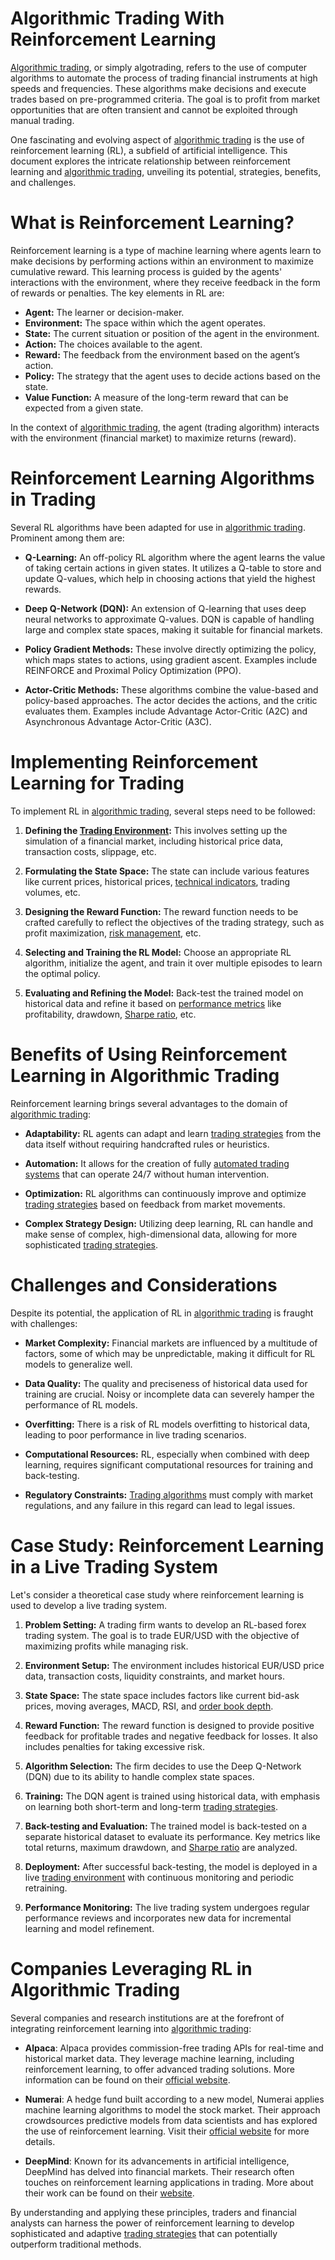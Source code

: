 # Algorithmic Trading With Reinforcement Learning

[Algorithmic trading](../a/algorithmic_trading.md), or simply algotrading, refers to the use of computer algorithms to automate the process of trading financial instruments at high speeds and frequencies. These algorithms make decisions and execute trades based on pre-programmed criteria. The goal is to profit from market opportunities that are often transient and cannot be exploited through manual trading.

One fascinating and evolving aspect of [algorithmic trading](../a/algorithmic_trading.md) is the use of reinforcement learning (RL), a subfield of artificial intelligence. This document explores the intricate relationship between reinforcement learning and [algorithmic trading](../a/algorithmic_trading.md), unveiling its potential, strategies, benefits, and challenges.

# What is Reinforcement Learning?

Reinforcement learning is a type of machine learning where agents learn to make decisions by performing actions within an environment to maximize cumulative reward. This learning process is guided by the agents' interactions with the environment, where they receive feedback in the form of rewards or penalties. The key elements in RL are:

- **Agent:** The learner or decision-maker.
- **Environment:** The space within which the agent operates.
- **State:** The current situation or position of the agent in the environment.
- **Action:** The choices available to the agent.
- **Reward:** The feedback from the environment based on the agent’s action.
- **Policy:** The strategy that the agent uses to decide actions based on the state.
- **Value Function:** A measure of the long-term reward that can be expected from a given state.

In the context of [algorithmic trading](../a/algorithmic_trading.md), the agent (trading algorithm) interacts with the environment (financial market) to maximize returns (reward).

# Reinforcement Learning Algorithms in Trading

Several RL algorithms have been adapted for use in [algorithmic trading](../a/algorithmic_trading.md). Prominent among them are:

- **Q-Learning:** An off-policy RL algorithm where the agent learns the value of taking certain actions in given states. It utilizes a Q-table to store and update Q-values, which help in choosing actions that yield the highest rewards.
  
- **Deep Q-Network (DQN):** An extension of Q-learning that uses deep neural networks to approximate Q-values. DQN is capable of handling large and complex state spaces, making it suitable for financial markets.

- **Policy Gradient Methods:** These involve directly optimizing the policy, which maps states to actions, using gradient ascent. Examples include REINFORCE and Proximal Policy Optimization (PPO).

- **Actor-Critic Methods:** These algorithms combine the value-based and policy-based approaches. The actor decides the actions, and the critic evaluates them. Examples include Advantage Actor-Critic (A2C) and Asynchronous Advantage Actor-Critic (A3C).

# Implementing Reinforcement Learning for Trading

To implement RL in [algorithmic trading](../a/algorithmic_trading.md), several steps need to be followed:

1. **Defining the [Trading Environment](../t/trading_environment.md):** This involves setting up the simulation of a financial market, including historical price data, transaction costs, slippage, etc.

2. **Formulating the State Space:** The state can include various features like current prices, historical prices, [technical indicators](../t/technical_indicators.md), trading volumes, etc.

3. **Designing the Reward Function:** The reward function needs to be crafted carefully to reflect the objectives of the trading strategy, such as profit maximization, [risk management](../r/risk_management.md), etc.

4. **Selecting and Training the RL Model:** Choose an appropriate RL algorithm, initialize the agent, and train it over multiple episodes to learn the optimal policy.

5. **Evaluating and Refining the Model:** Back-test the trained model on historical data and refine it based on [performance metrics](../p/performance_metrics.md) like profitability, drawdown, [Sharpe ratio](../s/sharpe_ratio.md), etc.

# Benefits of Using Reinforcement Learning in Algorithmic Trading

Reinforcement learning brings several advantages to the domain of [algorithmic trading](../a/algorithmic_trading.md):

- **Adaptability:** RL agents can adapt and learn [trading strategies](../t/trading_strategies.md) from the data itself without requiring handcrafted rules or heuristics.

- **Automation:** It allows for the creation of fully [automated trading systems](../a/automated_trading_systems.md) that can operate 24/7 without human intervention.

- **Optimization:** RL algorithms can continuously improve and optimize [trading strategies](../t/trading_strategies.md) based on feedback from market movements.

- **Complex Strategy Design:** Utilizing deep learning, RL can handle and make sense of complex, high-dimensional data, allowing for more sophisticated [trading strategies](../t/trading_strategies.md).

# Challenges and Considerations

Despite its potential, the application of RL in [algorithmic trading](../a/algorithmic_trading.md) is fraught with challenges:

- **Market Complexity:** Financial markets are influenced by a multitude of factors, some of which may be unpredictable, making it difficult for RL models to generalize well.

- **Data Quality:** The quality and preciseness of historical data used for training are crucial. Noisy or incomplete data can severely hamper the performance of RL models.

- **Overfitting:** There is a risk of RL models overfitting to historical data, leading to poor performance in live trading scenarios.

- **Computational Resources:** RL, especially when combined with deep learning, requires significant computational resources for training and back-testing.

- **Regulatory Constraints:** [Trading algorithms](../t/trading_algorithms.md) must comply with market regulations, and any failure in this regard can lead to legal issues.

# Case Study: Reinforcement Learning in a Live Trading System

Let's consider a theoretical case study where reinforcement learning is used to develop a live trading system.

1. **Problem Setting:** A trading firm wants to develop an RL-based forex trading system. The goal is to trade EUR/USD with the objective of maximizing profits while managing risk.

2. **Environment Setup:** The environment includes historical EUR/USD price data, transaction costs, liquidity constraints, and market hours. 

3. **State Space:** The state space includes factors like current bid-ask prices, moving averages, MACD, RSI, and [order book depth](../o/order_book_depth.md).

4. **Reward Function:** The reward function is designed to provide positive feedback for profitable trades and negative feedback for losses. It also includes penalties for taking excessive risk.

5. **Algorithm Selection:** The firm decides to use the Deep Q-Network (DQN) due to its ability to handle complex state spaces.

6. **Training:** The DQN agent is trained using historical data, with emphasis on learning both short-term and long-term [trading strategies](../t/trading_strategies.md). 

7. **Back-testing and Evaluation:** The trained model is back-tested on a separate historical dataset to evaluate its performance. Key metrics like total returns, maximum drawdown, and [Sharpe ratio](../s/sharpe_ratio.md) are analyzed.

8. **Deployment:** After successful back-testing, the model is deployed in a live [trading environment](../t/trading_environment.md) with continuous monitoring and periodic retraining.

9. **Performance Monitoring:** The live trading system undergoes regular performance reviews and incorporates new data for incremental learning and model refinement.

# Companies Leveraging RL in Algorithmic Trading

Several companies and research institutions are at the forefront of integrating reinforcement learning into [algorithmic trading](../a/algorithmic_trading.md):

- **Alpaca**: Alpaca provides commission-free trading APIs for real-time and historical market data. They leverage machine learning, including reinforcement learning, to offer advanced trading solutions. More information can be found on their [official website](https://alpaca.markets/).

- **Numerai**: A hedge fund built according to a new model, Numerai applies machine learning algorithms to model the stock market. Their approach crowdsources predictive models from data scientists and has explored the use of reinforcement learning. Visit their [official website](https://numer.ai/) for more details.

- **DeepMind**: Known for its advancements in artificial intelligence, DeepMind has delved into financial markets. Their research often touches on reinforcement learning applications in trading. More about their work can be found on their [website](https://deepmind.com/).

By understanding and applying these principles, traders and financial analysts can harness the power of reinforcement learning to develop sophisticated and adaptive [trading strategies](../t/trading_strategies.md) that can potentially outperform traditional methods.
